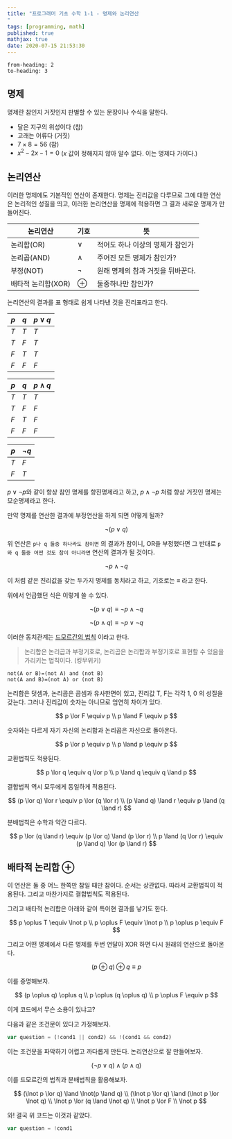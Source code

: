 ```yaml
---
title: "프로그래머 기초 수학 1-1 - 명제와 논리연산
"
tags: [programming, math]
published: true
mathjax: true
date: 2020-07-15 21:53:30
---
```


```toc
from-heading: 2
to-heading: 3
```

## 명제

명제란 참인지 거짓인지 판별할 수 있는 문장이나 수식을 말한다.

- 달은 지구의 위성이다 (참)
- 고래는 어류다 (거짓)
- $7 \times 8 =56$ (참)
- $x^2 - 2x - 1 = 0$  ($x$ 값이 정해지지 않아 알수 없다. 이는 명제다 가이다.)

## 논리연산

이러한 명제에도 기본적인 연산이 존재한다. 명제는 진리값을 다루므로 그에 대한 연산은 논리적인 성질을 띄고, 이러한 논리연산을 명제에 적용하면 그 결과 새로운 명제가 만들어진다.

| 논리연산   | 기호  | 뜻  |
|---|---|---|
| 논리합(OR)  | ∨ | 적어도 하나 이상의 명제가 참인가  |
| 논리곱(AND)  | ∧  | 주어진 모든 명제가 참인가?  |
| 부정(NOT)  | ¬  | 원래 명제의 참과 거짓을 뒤바꾼다.  |
| 배타적 논리합(XOR) | ⊕ | 둘중하나만 참인가? |

논리연산의 결과를 표 형태로 쉽게 나타낸 것을 진리표라고 한다.

| $p$ | $q$ | $p \lor q$ |
|---|---|---|
| $T$ | $T$ | $T$ |
| $T$ | $F$ | $T$ |
| $F$ | $T$ | $T$ |
| $F$ | $F$ | $F$ |


| $p$ | $q$ | $p \land q$ |
|---|---|---|
| $T$ | $T$ | $T$ |
| $T$ | $F$ | $F$ |
| $F$ | $T$ | $F$ |
| $F$ | $F$ | $F$ |

| $p$ | $\lnot q$ |
|---|---|
| $T$ | $F$ |
| $F$ | $T$ |

$p \lor \lnot p$와 같이 항상 참인 명제를 항진명제라고 하고, $p \land \lnot p$ 처럼 항상 거짓인 명제는 모순명제라고 한다.

만약 명제를 연산한 결과에 부정연산을 하게 되면 어떻게 될까?

$$
\lnot (p \lor q)
$$

위 연산은 `p나 q 둘중 하나라도 참이면` 의 결과가 참이니, OR을 부정했다면 그 반대로 `p와 q 둘중 어떤 것도 참이 아니라면` 연산의 결과가 될 것이다.

$$
\lnot p \land \lnot q
$$

이 처럼 같은 진리값을 갖는 두가지 명제를 동치라고 하고, 기호로는 $\equiv$ 라고 한다.

위에서 언급했던 식은 이렇게 쓸 수 있다.

$$
\lnot (p \lor q) \equiv \lnot p \land \lnot q
$$

$$
\lnot (p \land q) \equiv \lnot p \lor \lnot q
$$

이러한 동치관계는 [드모르간의 법칙](https://ko.wikipedia.org/wiki/%EB%93%9C_%EB%AA%A8%EB%A5%B4%EA%B0%84%EC%9D%98_%EB%B2%95%EC%B9%99) 이라고 한다.

>  논리합은 논리곱과 부정기호로, 논리곱은 논리합과 부정기호로 표현할 수 있음을 가리키는 법칙이다. (킹무위키)

```
not(A or B)=(not A) and (not B) 
not(A and B)=(not A) or (not B)
```

논리합은 덧셈과, 논리곱은 곱셈과 유사한면이 있고, 진리값 T, F는 각각 1, 0 의 성질을 갖는다. 그러나 진리값이 숫자는 아니므로 엄연히 차이가 있다.

$$
p \lor F \equiv p
\\
p \land F \equiv p
$$

숫자와는 다르게 자기 자신의 논리합과 논리곱은 자신으로 돌아온다.

$$
p \lor p \equiv p
\\
p \land p \equiv p
$$

교환법칙도 적용된다.

$$
p \lor q \equiv q \lor p
\\
p \land q \equiv q \land p
$$

결합법칙 역시 모두에게 동일하게 적용된다.

$$
(p \lor q) \lor r \equiv p \lor (q \lor r)
\\
(p \land q) \land r \equiv p \land (q \land r)
$$

분배법칙은 수학과 약간 다르다.

$$
p \lor (q \land r) \equiv (p \lor q) \land (p \lor r)
\\
p \land (q \lor r) \equiv (p \land q) \lor (p \land r)
$$

## 배타적 논리합 $\oplus$

이 연산은 둘 중 어느 한쪽만 참일 때만 참이다. 순서는 상관없다. 따라서 교환법칙이 적용된다. 그리고 마찬가지로 결합법칙도 적용된다.

그리고 배타적 논리합은 아래와 같이 특이현 결과를 낳기도 한다.

$$
p \oplus T \equiv \lnot p
\\
p \oplus F \equiv \lnot p
\\
p \oplus p \equiv F
$$

그리고 어떤 명제에서 다른 명제를 두번 연달아 XOR 하면 다시 원래의 연산으로 돌아온다.

$$
(p \oplus q) \oplus q \equiv p
$$

이를 증명해보자.

$$
(p \oplus q) \oplus q
\\
p \oplus (q \oplus q)
\\
p \oplus F \equiv p
$$

이게 코드에서 무슨 소용이 있냐고?

다음과 같은 조건문이 있다고 가정해보자.

```javascript
var question = (!cond1 || cond2) && !(cond1 && cond2)
```

이는 조건문을 파악하기 어렵고 까다롭게 만든다. 논리연산으로 잘 만들어보자.

$$
(\lnot p \lor q) \land (p \land q)
$$

이를 드모르간의 법칙과 분배법칙을 활용해보자.

$$
(\lnot p \lor q) \land \lnot(p \land q)
\\
(\lnot p \lor q) \land (\lnot p \lor \lnot q)
\\
\lnot p \lor (q \land \lnot q)
\\
\lnot p \lor F
\\
\lnot p
$$

와! 결국 위 코드는 이것과 같았다.

```javascript
var question = !cond1
```